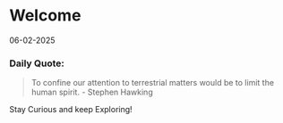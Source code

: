 # Welcome


06-02-2025

### Daily Quote:
> To confine our attention to terrestrial matters would be to limit the human spirit.
         - Stephen Hawking

Stay Curious and keep Exploring!
